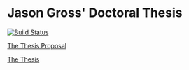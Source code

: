 # Jason Gross' Doctoral Thesis

[![Build Status](https://api.travis-ci.com/JasonGross/doctoral-thesis.svg?branch=master)](https://travis-ci.com/JasonGross/doctoral-thesis)

[The Thesis Proposal](//jasongross.github.io/doctoral-thesis/nightly/jgross-thesis-proposal.pdf)

[The Thesis](//jasongross.github.io/doctoral-thesis/nightly/jgross-thesis.pdf)
